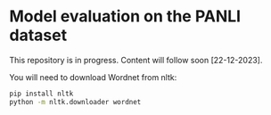 # Model evaluation on the PANLI dataset
This repository is in progress. Content will follow soon [22-12-2023].


You will need to download Wordnet from nltk:

```bash
pip install nltk
python -m nltk.downloader wordnet
```
